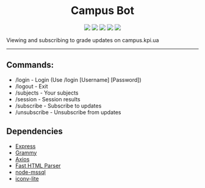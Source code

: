 <div align="center">
<h1>Campus Bot</h1>

<p>

<img src="https://img.shields.io/github/license/kharkovdenys/campus-bot?color=blue" >

<img src="https://img.shields.io/badge/made%20by-kharkovdenys-blue.svg" >

<img src="https://img.shields.io/github/languages/top/kharkovdenys/campus-bot.svg">

<img src="https://img.shields.io/github/stars/kharkovdenys/campus-bot.svg?style=flat">

<img src="https://img.shields.io/github/package-json/v/kharkovdenys/campus-bot.svg">

</p>
</div>

Viewing and subscribing to grade updates on campus.kpi.ua

---

## Commands:

- /login - Login (Use /login [Username] [Password])
- /logout - Exit
- /subjects - Your subjects
- /session - Session results
- /subscribe - Subscribe to updates
- /unsubscribe - Unsubscribe from updates

## Dependencies

- [Express](https://expressjs.com/)
- [Grammy](https://grammy.dev/)
- [Axios](https://axios-http.com/)
- [Fast HTML Parser](https://www.npmjs.com/package/node-html-parser)
- [node-mssql](https://www.npmjs.com/package/mssql)
- [iconv-lite](https://www.npmjs.com/package/iconv-lite)
